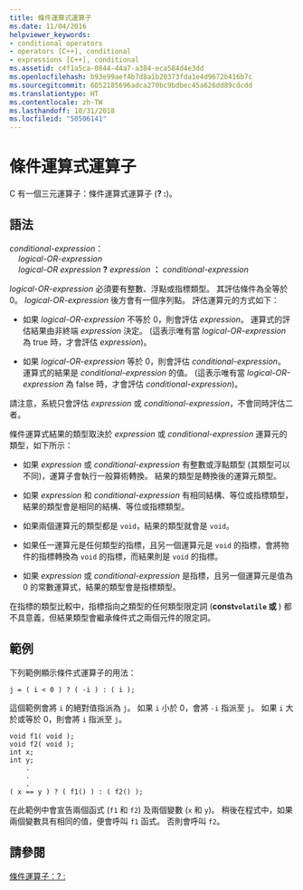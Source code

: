 ```yaml
---
title: 條件運算式運算子
ms.date: 11/04/2016
helpviewer_keywords:
- conditional operators
- operators [C++], conditional
- expressions [C++], conditional
ms.assetid: c4f1a5ca-0844-44a7-a384-eca584d4e3dd
ms.openlocfilehash: b93e99aef4b7d8a1b20373fda1e4d9672b416b7c
ms.sourcegitcommit: 6052185696adca270bc9bdbec45a626dd89cdcdd
ms.translationtype: HT
ms.contentlocale: zh-TW
ms.lasthandoff: 10/31/2018
ms.locfileid: "50506141"
---
```

# <a name="conditional-expression-operator"></a>條件運算式運算子

C 有一個三元運算子：條件運算式運算子 (**? :**)。

## <a name="syntax"></a>語法

*conditional-expression*：<br/>
&nbsp;&nbsp;&nbsp;&nbsp;*logical-OR-expression*<br/>
&nbsp;&nbsp;&nbsp;&nbsp;*logical-OR expression*  **?**  *expression*  **：**  *conditional-expression*

*logical-OR-expression* 必須要有整數、浮點或指標類型。 其評估條件為全等於 0。 *logical-OR-expression* 後方會有一個序列點。 評估運算元的方式如下：

- 如果 *logical-OR-expression* 不等於 0，則會評估 *expression*。 運算式的評估結果由非終端 *expression* 決定。 (這表示唯有當 *logical-OR-expression* 為 true 時，才會評估 *expression*)。

- 如果 *logical-OR-expression* 等於 0，則會評估 *conditional-expression*。 運算式的結果是 *conditional-expression* 的值。 (這表示唯有當 *logical-OR-expression* 為 false 時，才會評估 *conditional-expression*)。

請注意，系統只會評估 *expression* 或 *conditional-expression*，不會同時評估二者。

條件運算式結果的類型取決於 *expression* 或 *conditional-expression* 運算元的類型，如下所示：

- 如果 *expression* 或 *conditional-expression* 有整數或浮點類型 (其類型可以不同)，運算子會執行一般算術轉換。 結果的類型是轉換後的運算元類型。

- 如果 *expression* 和 *conditional-expression* 有相同結構、等位或指標類型，結果的類型會是相同的結構、等位或指標類型。

- 如果兩個運算元的類型都是 `void`，結果的類型就會是 `void`。

- 如果任一運算元是任何類型的指標，且另一個運算元是 `void` 的指標，會將物件的指標轉換為 `void` 的指標，而結果則是 `void` 的指標。

- 如果 *expression* 或 *conditional-expression* 是指標，且另一個運算元是值為 0 的常數運算式，結果的類型會是指標類型。

在指標的類型比較中，指標指向之類型的任何類型限定詞 (**const`volatile` 或** ) 都不具意義，但結果類型會繼承條件式之兩個元件的限定詞。

## <a name="examples"></a>範例

下列範例顯示條件式運算子的用法：

```
j = ( i < 0 ) ? ( -i ) : ( i );
```

這個範例會將 `i` 的絕對值指派為 `j`。 如果 `i` 小於 0，會將 `-i` 指派至 `j`。 如果 `i` 大於或等於 0，則會將 `i` 指派至 `j`。

```
void f1( void );
void f2( void );
int x;
int y;
    .
    .
    .
( x == y ) ? ( f1() ) : ( f2() );
```

在此範例中會宣告兩個函式 (`f1` 和 `f2`) 及兩個變數 (`x` 和 `y`)。 稍後在程式中，如果兩個變數具有相同的值，便會呼叫 `f1` 函式。 否則會呼叫 `f2`。

## <a name="see-also"></a>請參閱

[條件運算子：? :](../cpp/conditional-operator-q.md)